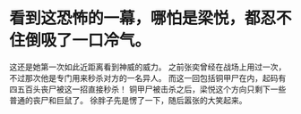 # 看到这恐怖的一幕，哪怕是梁悦，都忍不住倒吸了一口冷气。
这还是她第一次如此近距离看到神威的威力。
之前张奕曾经在战场上用过一次，不过那次他是专门用来秒杀对方的一名异人。
而这一回包括铜甲尸在内，起码有四五百头丧尸被这一招直接秒杀！
铜甲尸被击杀之后，梁悦这个方向只剩下一些普通的丧尸和巨鼠了。
徐胖子先是愣了一下，随后嚣张的大笑起来。

